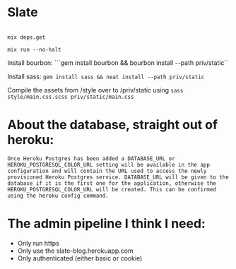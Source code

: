# Slate

```

mix deps.get

mix run --no-halt

```

Install bourbon:
```gem install bourbon && bourbon install --path priv/static``

Install sass:
```gem install sass && neat install --path priv/static```


Compile the assets from /style over to /priv/static using
```sass style/main.css.scss priv/static/main.css```

# About the database, straight out of heroku:
```
Once Heroku Postgres has been added a DATABASE_URL or HEROKU_POSTGRESQL_COLOR_URL setting will be available in the app configuration and will contain the URL used to access the newly provisioned Heroku Postgres service. DATABASE_URL will be given to the database if it is the first one for the application, otherwise the HEROKU_POSTGRESQL_COLOR_URL will be created. This can be confirmed using the heroku config command.
```

# The admin pipeline I think I need:

* Only run https
* Only use the slate-blog.herokuapp.com
* Only authenticated (either basic or cookie)
